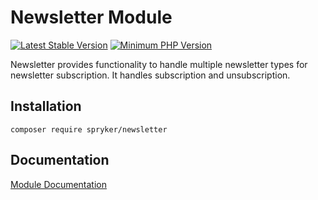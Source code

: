 # Newsletter Module
[![Latest Stable Version](https://poser.pugx.org/spryker/newsletter/v/stable.svg)](https://packagist.org/packages/spryker/newsletter)
[![Minimum PHP Version](https://img.shields.io/badge/php-%3E%3D%207.4-8892BF.svg)](https://php.net/)

Newsletter provides functionality to handle multiple newsletter types for newsletter subscription. It handles subscription and unsubscription.

## Installation

```
composer require spryker/newsletter
```

## Documentation

[Module Documentation](https://docs.spryker.com)
